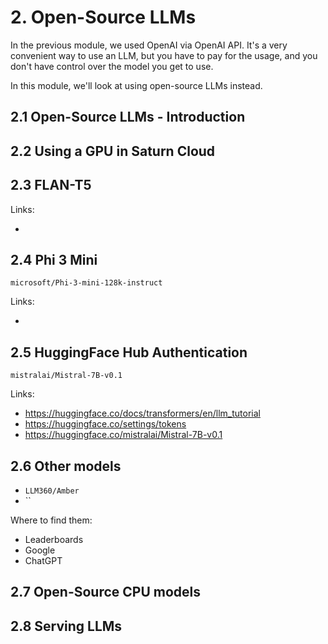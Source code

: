# 2. Open-Source LLMs

In the previous module, we used OpenAI via OpenAI API. It's
a very convenient way to use an LLM, but you have to pay 
for the usage, and you don't have control over the 
model you get to use.

In this module, we'll look at using open-source LLMs instead.

## 2.1 Open-Source LLMs - Introduction



## 2.2 Using a GPU in Saturn Cloud


## 2.3 FLAN-T5


Links:

* 

## 2.4 Phi 3 Mini


`microsoft/Phi-3-mini-128k-instruct`

Links:

* 

## 2.5 HuggingFace Hub Authentication


`mistralai/Mistral-7B-v0.1`

Links:

* https://huggingface.co/docs/transformers/en/llm_tutorial
* https://huggingface.co/settings/tokens
* https://huggingface.co/mistralai/Mistral-7B-v0.1

## 2.6 Other models

* `LLM360/Amber`
* ``

Where to find them:

* Leaderboards 
* Google
* ChatGPT

## 2.7 Open-Source CPU models



## 2.8 Serving LLMs 


